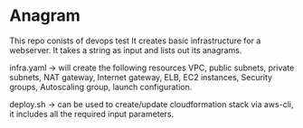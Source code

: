 # Anagram 

This repo conists of devops test
It creates basic infrastructure for a webserver. It takes a string as input and lists out its anagrams.

infra.yaml -> will create the following resources
VPC, public subnets, private subnets, NAT gateway, Internet gateway, ELB, EC2 instances, Security groups, Autoscaling group, launch configuration.

deploy.sh -> can be used to create/update cloudformation stack via aws-cli, it includes all the required input parameters.


